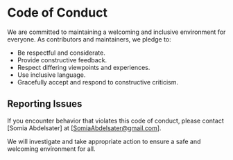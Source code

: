 # Code of Conduct

We are committed to maintaining a welcoming and inclusive environment for everyone. As contributors and maintainers, we pledge to:

- Be respectful and considerate.
- Provide constructive feedback.
- Respect differing viewpoints and experiences.
- Use inclusive language.
- Gracefully accept and respond to constructive criticism.

## Reporting Issues

If you encounter behavior that violates this code of conduct, please contact [Somia Abdelsater] at [SomiaAbdelsater@gmail.com].

We will investigate and take appropriate action to ensure a safe and welcoming environment for all.
